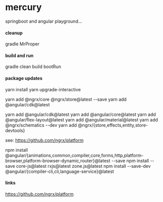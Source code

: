 # mercury
springboot and angular playground...

#### cleanup
gradle MrProper

#### build and run
gradle clean build bootRun

#### package updates
yarn install
yarn upgrade-interactive

yarn add @ngrx/core @ngrx/store@latest --save
yarn add @angular/cdk@latest  

yarn add @angular/cdk@latest
yarn add @angular/core@latest
yarn add @angular/flex-layout@latest
yarn add @angular/material@latest
yarn add @ngrx/schematics --dev
yarn add @ngrx/{store,effects,entity,store-devtools}

see: https://github.com/ngrx/platform

npm install @angular/{animations,common,compiler,core,forms,http,platform-browser,platform-browser-dynamic,router}@latest --save
npm install --save core-js@latest rxjs@latest zone.js@latest
npm install --save-dev @angular/{compiler-cli,cli,language-service}@latest

#### links

https://github.com/ngrx/platform